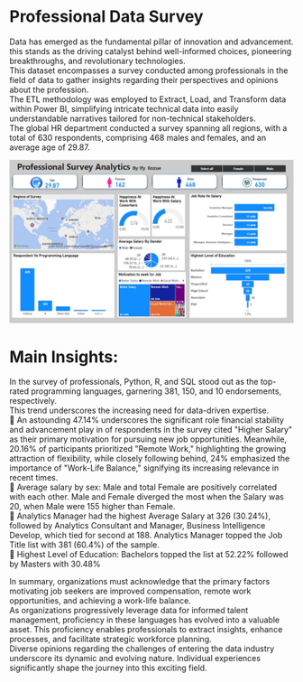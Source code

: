 # Professional Data Survey
Data has emerged as the fundamental pillar of innovation and advancement. this stands as the driving catalyst behind well-informed choices, pioneering breakthroughs, and revolutionary technologies.<br>
This dataset encompasses a survey conducted among professionals in the field of data to gather insights regarding their perspectives and opinions about the profession.<br>
The ETL methodology was employed to Extract, Load, and Transform data within Power BI, simplifying intricate technical data into easily understandable narratives tailored for non-technical stakeholders.<br>
The global HR department conducted a survey spanning all regions, with a total of 630 respondents, comprising 468 males and females, and an average age of 29.87.<br>

![Example Image](ProfDataSurvey.jpg)

# Main Insights:

   In the survey of professionals, Python, R, and SQL stood out as the top-rated programming languages, garnering 381, 150, and 10 endorsements, respectively. <br>
   This trend underscores the increasing need for data-driven expertise.<br>
  📌   An astounding 47.14% underscores the significant role financial stability and advancement play in of respondents in the survey cited "Higher Salary" as their primary motivation for pursuing new job opportunities. Meanwhile, 20.16% of participants prioritized "Remote Work," highlighting the growing attraction of flexibility, while closely following behind, 24% emphasized the importance of "Work-Life Balance," signifying its increasing relevance in recent times.<br>
 📌    Average salary by sex: Male and total Female are positively correlated with each other. Male and Female diverged the most when the Salary was 20, when Male were 155 higher than Female.<br>
  📌  Analytics Manager had the highest Average Salary at 326 (30.24%), followed by Analytics Consultant and Manager, Business Intelligence Develop, which tied for second at 188. Analytics Manager topped the Job Title list with 381 (60.4%) of the sample.<br>
   📌  Highest Level of Education: Bachelors topped the list at 52.22% followed by Masters with 30.48% <br>

In summary, organizations must acknowledge that the primary factors motivating job seekers are improved compensation, remote work opportunities, and achieving a work-life balance.<br>
As organizations progressively leverage data for informed talent management, proficiency in these languages has evolved into a valuable asset. This proficiency enables professionals to extract insights, enhance processes, and facilitate strategic workforce planning.<br>
Diverse opinions regarding the challenges of entering the data industry underscore its dynamic and evolving nature. Individual experiences significantly shape the journey into this exciting field.<br>

